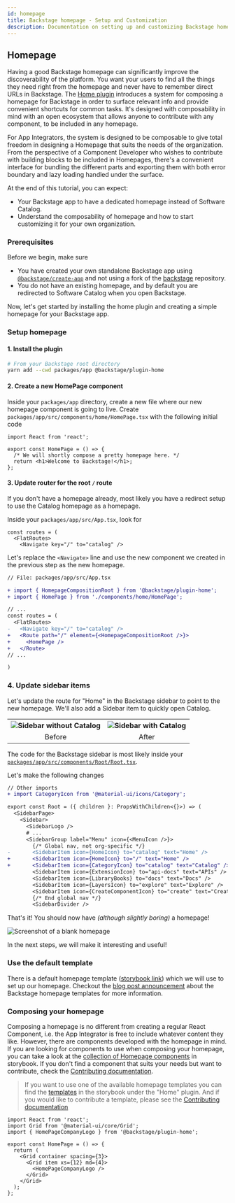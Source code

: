 ```yaml
---
id: homepage
title: Backstage homepage - Setup and Customization
description: Documentation on setting up and customizing Backstage homepage
---
```


## Homepage

Having a good Backstage homepage can significantly improve the discoverability of the platform. You want your users to find all the things they need right from the homepage and never have to remember direct URLs in Backstage. The [Home plugin](https://github.com/backstage/backstage/tree/master/plugins/home) introduces a system for composing a homepage for Backstage in order to surface relevant info and provide convenient shortcuts for common tasks. It's designed with composability in mind with an open ecosystem that allows anyone to contribute with any component, to be included in any homepage.

For App Integrators, the system is designed to be composable to give total freedom in designing a Homepage that suits the needs of the organization. From the perspective of a Component Developer who wishes to contribute with building blocks to be included in Homepages, there's a convenient interface for bundling the different parts and exporting them with both error boundary and lazy loading handled under the surface.

At the end of this tutorial, you can expect:

- Your Backstage app to have a dedicated homepage instead of Software Catalog.
- Understand the composability of homepage and how to start customizing it for your own organization.

### Prerequisites

Before we begin, make sure

- You have created your own standalone Backstage app using [`@backstage/create-app`](index.md#create-your-backstage-app) and not using a fork of the [backstage](https://github.com/backstage/backstage) repository.
- You do not have an existing homepage, and by default you are redirected to Software Catalog when you open Backstage.

Now, let's get started by installing the home plugin and creating a simple homepage for your Backstage app.

### Setup homepage

#### 1. Install the plugin

```bash
# From your Backstage root directory
yarn add --cwd packages/app @backstage/plugin-home
```

#### 2. Create a new HomePage component

Inside your `packages/app` directory, create a new file where our new homepage component is going to live. Create `packages/app/src/components/home/HomePage.tsx` with the following initial code

```tsx
import React from 'react';

export const HomePage = () => {
  /* We will shortly compose a pretty homepage here. */
  return <h1>Welcome to Backstage!</h1>;
};
```

#### 3. Update router for the root `/` route

If you don't have a homepage already, most likely you have a redirect setup to use the Catalog homepage as a homepage.

Inside your `packages/app/src/App.tsx`, look for

```tsx
const routes = (
  <FlatRoutes>
    <Navigate key="/" to="catalog" />
```

Let's replace the `<Navigate>` line and use the new component we created in the previous step as the new homepage.

```diff
// File: packages/app/src/App.tsx

+ import { HomepageCompositionRoot } from '@backstage/plugin-home';
+ import { HomePage } from './components/home/HomePage';

// ...
const routes = (
  <FlatRoutes>
-   <Navigate key="/" to="catalog" />
+   <Route path="/" element={<HomepageCompositionRoot />}>
+     <HomePage />
+   </Route>
// ...

)
```

### 4. Update sidebar items

Let's update the route for "Home" in the Backstage sidebar to point to the new homepage. We'll also add a Sidebar item to quickly open Catalog.

<table>
  <tr>
    <th><img data-zoomable src="../assets/getting-started/sidebar-without-catalog.png" alt="Sidebar without Catalog" /></td>
    <th><img data-zoomable src="../assets/getting-started/sidebar-with-catalog.png" alt="Sidebar with Catalog" /></td>
  </tr>
  <tr align="center">
    <td>Before</td>
    <td>After</td>
  </tr>
</table>

The code for the Backstage sidebar is most likely inside your [`packages/app/src/components/Root/Root.tsx`](https://github.com/backstage/backstage/blob/master/packages/app/src/components/Root/Root.tsx).

Let's make the following changes

```diff
// Other imports
+ import CategoryIcon from '@material-ui/icons/Category';

export const Root = ({ children }: PropsWithChildren<{}>) => (
  <SidebarPage>
    <Sidebar>
      <SidebarLogo />
      # ...
      <SidebarGroup label="Menu" icon={<MenuIcon />}>
        {/* Global nav, not org-specific */}
-       <SidebarItem icon={HomeIcon} to="catalog" text="Home" />
+       <SidebarItem icon={HomeIcon} to="/" text="Home" />
+       <SidebarItem icon={CategoryIcon} to="catalog" text="Catalog" />
        <SidebarItem icon={ExtensionIcon} to="api-docs" text="APIs" />
        <SidebarItem icon={LibraryBooks} to="docs" text="Docs" />
        <SidebarItem icon={LayersIcon} to="explore" text="Explore" />
        <SidebarItem icon={CreateComponentIcon} to="create" text="Create..." />
        {/* End global nav */}
        <SidebarDivider />
```

That's it! You should now have _(although slightly boring)_ a homepage!

<img data-zoomable src="../assets/getting-started/simple-homepage.png" alt="Screenshot of a blank homepage" />

In the next steps, we will make it interesting and useful!

### Use the default template

There is a default homepage template ([storybook link](https://backstage.io/storybook/?path=/story/plugins-home-templates--default-template)) which we will use to set up our homepage. Checkout the [blog post announcement](https://backstage.io/blog/2022/01/25/backstage-homepage-templates) about the Backstage homepage templates for more information.

<!-- TODO for later: detailed instructions for using one of these templates. -->

### Composing your homepage

Composing a homepage is no different from creating a regular React Component,
i.e. the App Integrator is free to include whatever content they like. However,
there are components developed with the homepage in mind. If you are looking
for components to use when composing your homepage, you can take a look at the
[collection of Homepage components](https://backstage.io/storybook?path=/story/plugins-home-components)
in storybook. If you don't find a component that suits your needs but want to
contribute, check the
[Contributing documentation](https://github.com/backstage/backstage/blob/master/plugins/home/README.md#contributing).

> If you want to use one of the available homepage templates you can find the
> [templates](https://backstage.io/storybook/?path=/story/plugins-home-templates)
> in the storybook under the "Home" plugin. And if you would like to contribute
> a template, please see the
> [Contributing documentation](https://github.com/backstage/backstage/blob/master/plugins/home/README.md#contributing)

```tsx
import React from 'react';
import Grid from '@material-ui/core/Grid';
import { HomePageCompanyLogo } from '@backstage/plugin-home';

export const HomePage = () => {
  return (
    <Grid container spacing={3}>
      <Grid item xs={12} md={4}>
        <HomePageCompanyLogo />
      </Grid>
    </Grid>
  );
};
```
